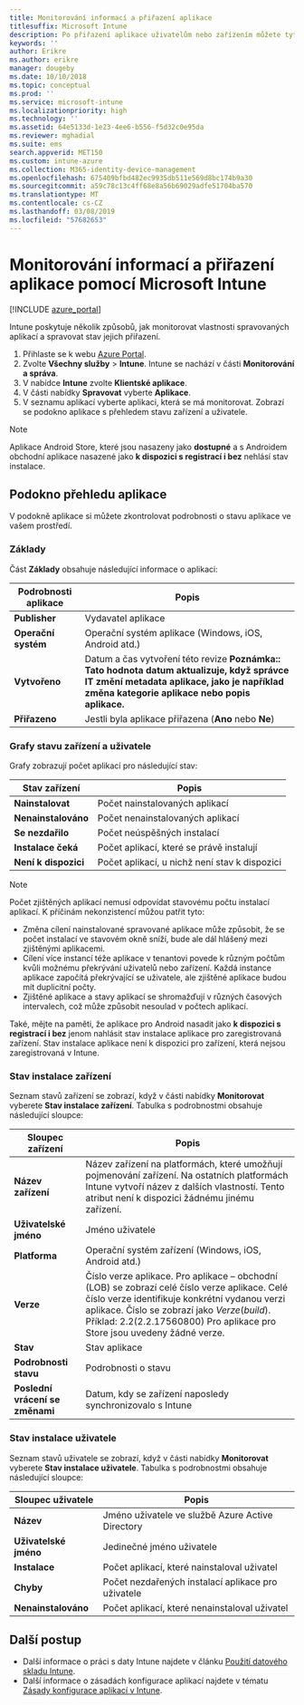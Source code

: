 ```yaml
---
title: Monitorování informací a přiřazení aplikace
titlesuffix: Microsoft Intune
description: Po přiřazení aplikace uživatelům nebo zařízením můžete tyto informace použít, aby vám usnadnily monitorování jejího stavu.
keywords: ''
author: Erikre
ms.author: erikre
manager: dougeby
ms.date: 10/10/2018
ms.topic: conceptual
ms.prod: ''
ms.service: microsoft-intune
ms.localizationpriority: high
ms.technology: ''
ms.assetid: 64e5133d-1e23-4ee6-b556-f5d32c0e95da
ms.reviewer: mghadial
ms.suite: ems
search.appverid: MET150
ms.custom: intune-azure
ms.collection: M365-identity-device-management
ms.openlocfilehash: 675409bfbd482ec9935db511e569d8bc174b9a30
ms.sourcegitcommit: a59c78c13c4ff68e8a56b69029adfe51704ba570
ms.translationtype: MT
ms.contentlocale: cs-CZ
ms.lasthandoff: 03/08/2019
ms.locfileid: "57682653"
---
```

# <a name="monitor-app-information-and-assignments-with-microsoft-intune"></a>Monitorování informací a přiřazení aplikace pomocí Microsoft Intune

[!INCLUDE [azure_portal](./includes/azure_portal.md)]

Intune poskytuje několik způsobů, jak monitorovat vlastnosti spravovaných aplikací a spravovat stav jejich přiřazení.

1. Přihlaste se k webu [Azure Portal](https://portal.azure.com).
2. Zvolte **Všechny služby** > **Intune**. Intune se nachází v části **Monitorování a správa**.
3. V nabídce **Intune** zvolte **Klientské aplikace**.
4. V části nabídky **Spravovat** vyberte **Aplikace**.
5. V seznamu aplikací vyberte aplikaci, která se má monitorovat. Zobrazí se podokno aplikace s přehledem stavu zařízení a uživatele.

> [!NOTE]
> Aplikace Android Store, které jsou nasazeny jako **dostupné** a s Androidem obchodní aplikace nasazené jako **k dispozici s registrací i bez** nehlásí stav instalace.

## <a name="app-overview-pane"></a>Podokno přehledu aplikace

V podokně aplikace si můžete zkontrolovat podrobnosti o stavu aplikace ve vašem prostředí.

### <a name="essentials"></a>Základy
Část **Základy** obsahuje následující informace o aplikaci:

 | **Podrobnosti aplikace**            | **Popis**                                                      |
|------------------------|------------------------------------------------------------------|
| **Publisher**          | Vydavatel aplikace                                            |
| **Operační systém**   | Operační systém aplikace (Windows, iOS, Android atd.) |
| **Vytvořeno**             | Datum a čas vytvoření této revize <b>**Poznámka:**: Tato hodnota datum aktualizuje, když správce IT změní metadata aplikace, jako je například změna kategorie aplikace nebo popis aplikace.                        |
| **Přiřazeno**           | Jestli byla aplikace přiřazena (**Ano** nebo **Ne**)                  |

### <a name="device-and-user-status-graphs"></a>Grafy stavu zařízení a uživatele
Grafy zobrazují počet aplikací pro následující stav:

| **Stav zařízení**       | **Popis**                                       |
|-----------------------|-------------------------------------------------------|
| **Nainstalovat**         | Počet nainstalovaných aplikací                         |
| **Nenainstalováno**     | Počet nenainstalovaných aplikací                     |
| **Se nezdařilo**            | Počet neúspěšných instalací                   |
| **Instalace čeká**   | Počet aplikací, které se právě instalují |
| **Není k dispozici**           | Počet aplikací, u nichž není stav k dispozici            |

> [!NOTE]
> Počet zjištěných aplikací nemusí odpovídat stavovému počtu instalací aplikací. K příčinám nekonzistencí můžou patřit tyto:
>    - Změna cílení nainstalované spravované aplikace může způsobit, že se počet instalací ve stavovém okně sníží, bude ale dál hlášený mezi zjištěnými aplikacemi.
>    - Cílení více instancí téže aplikace v tenantovi povede k různým počtům kvůli možnému překrývání uživatelů nebo zařízení. Každá instance aplikace započítá překrývající se uživatele, ale zjištěné aplikace budou mít duplicitní počty.
>    - Zjištěné aplikace a stavy aplikací se shromažďují v různých časových intervalech, což může způsobit nesoulad v počtech aplikací.
> 
> Také, mějte na paměti, že aplikace pro Android nasadit jako **k dispozici s registrací i bez** jenom nahlásit stav instalace aplikace pro zaregistrovaná zařízení. Stav instalace aplikace není k dispozici pro zařízení, která nejsou zaregistrovaná v Intune.

### <a name="device-install-status"></a>Stav instalace zařízení

Seznam stavů zařízení se zobrazí, když v části nabídky **Monitorovat** vyberete **Stav instalace zařízení**. Tabulka s podrobnostmi obsahuje následující sloupce:

| **Sloupec zařízení**      | **Popis**                                                                                                                                                                                                                                            |
|----------------------|------------------------------------------------------------------------------------------------------------------------------------------------------------------------------------------------------------------------------------------------------------|
| **Název zařízení**      | Název zařízení na platformách, které umožňují pojmenování zařízení. Na ostatních platformách Intune vytvoří název z dalších vlastností. Tento atribut není k dispozici žádnému jinému zařízení.                                                                       |
| **Uživatelské jméno**        | Jméno uživatele                                                                                                                                                                                                                                      |
| **Platforma**         | Operační systém zařízení (Windows, iOS, Android atd.)                                                                                                                                                                                           |
| **Verze**          | Číslo verze aplikace. Pro aplikace – obchodní (LOB) se zobrazí celé číslo verze aplikace. Celé číslo verze identifikuje konkrétní vydanou verzi aplikace. Číslo se zobrazí jako _Verze_(_build_). Příklad: 2.2(2.2.17560800) Pro aplikace pro Store jsou uvedeny žádné verze. |
| **Stav**           | Stav aplikace                                                                                                                                                                                                                                     |
| **Podrobnosti stavu**   | Podrobnosti o stavu                                                                                                                                                                                                                                     |
| **Poslední vrácení se změnami**    | Datum, kdy se zařízení naposledy synchronizovalo s Intune                                                                                                                                                                                                                  |


### <a name="user-install-status"></a>Stav instalace uživatele

Seznam stavů uživatele se zobrazí, když v části nabídky **Monitorovat** vyberete **Stav instalace uživatele**. Tabulka s podrobnostmi obsahuje následující sloupce:

| **Sloupec uživatele**     | **Popis**                           |
|---------------------|-------------------------------------------|
| **Název**            | Jméno uživatele ve službě Azure Active Directory         |
| **Uživatelské jméno**       | Jedinečné jméno uživatele              |
| **Instalace**   | Počet aplikací, které nainstaloval uživatel |
| **Chyby**        | Počet nezdařených instalací aplikace pro uživatele     |
| **Nenainstalováno**   | Počet aplikací, které nenainstaloval uživatel |


## <a name="next-steps"></a>Další postup

- Další informace o práci s daty Intune najdete v článku [Použití datového skladu Intune](reports-nav-create-intune-reports.md).
- Další informace o zásadách konfigurace aplikací najdete v tématu [Zásady konfigurace aplikací v Intune](app-configuration-policies-overview.md).
